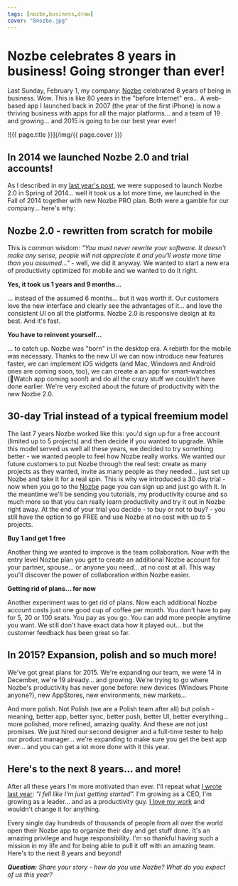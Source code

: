 ```yaml
---
tags: [nozbe,business,draw]
cover: "8nozbe.jpg"
---
```


# Nozbe celebrates 8 years in business! Going stronger than ever!

Last Sunday, February 1, my company: [Nozbe][n] celebrated 8 years of being in business. Wow. This is like 80 years in the "before Internet" era... A web-based app I launched back in 2007 (the year of the first iPhone) is now a thriving business with apps for all the major platforms... and a team of 19 and growing... and 2015 is going to be our best year ever!

<!--More-->

![{{ page.title }}](/img/{{ page.cover }})

## In 2014 we launched Nozbe 2.0 and trial accounts!

As I described in my [last year's post][7], we were supposed to launch Nozbe 2.0 in Spring of 2014... well it took us a lot more time, we launched in the Fall of 2014 together with new Nozbe PRO plan. Both were a gamble for our company... here's why:



## Nozbe 2.0 - rewritten from scratch for mobile

This is common wisdom: *"You must never rewrite your software. It doesn't make any sense, people will not appreciate it and you'll waste more time than you assumed..."* - well, we did it anyway. We wanted to start a new era of productivity optimized for mobile and we wanted to do it right.

**Yes, it took us 1 years and 9 months...**

... instead of the assumed 6 months... but it was worth it. Our customers love the new interface and clearly see the advantages of it... and love the consistent UI on all the platforms. Nozbe 2.0 is responsive design at its best. And it's fast.

**You have to reinvent yourself...**

... to catch up. Nozbe was "born" in the desktop era. A rebirth for the mobile was necessary. Thanks to the new UI we can now introduce new features faster, we can implement iOS widgets (and Mac, Windows and Android ones are coming soon, too), we can create a an app for smart-watches (Watch app coming soon!) and do all the crazy stuff we couldn't have done earlier. We're very excited about the future of productivity with the new Nozbe 2.0.

## 30-day Trial instead of a typical freemium model

The last 7 years Nozbe worked like this: you'd sign up for a free account (limited up to 5 projects) and then decide if you wanted to upgrade. While this model served us well all these years, we decided to try something better - we wanted people to feel how Nozbe really works. We wanted our future customers to put Nozbe through the real test: create as many projects as they wanted, invite as many people as they needed... just set up Nozbe and take it for a real spin. This is why we introduced a 30 day trial - now when you go to the [Nozbe][n] page you can sign up and just go with it. In the meantime we'll be sending you tutorials, my productivity course and so much more so that you can really learn productivity and try it out in Nozbe right away. At the end of your trial you decide - to buy or not to buy? - you still have the option to go FREE and use Nozbe at no cost with up to 5 projects.

**Buy 1 and get 1 free**

Another thing we wanted to improve is the team collaboration. Now with the entry level Nozbe plan you get to create an additional Nozbe account for your partner, spouse... or anyone you need... at no cost at all. This way you'll discover the power of collaboration within Nozbe easier.

**Getting rid of plans... for now**

Another experiment was to get rid of plans. Now each additional Nozbe account costs just one good cup of coffee per month. You don't have to pay for 5, 20 or 100 seats. You pay as you go. You can add more people anytime you want. We still don't have exact data how it played out... but the customer feedback has been great so far.

## In 2015? Expansion, polish and so much more!

We've got great plans for 2015. We're expanding our team, we were 14 in December, we're 19 already... and growing. We're trying to go where Nozbe's productivity has never gone before: new devices (Windows Phone anyone?), new AppStores, new environments, new markets...

And more polish. Not Polish (we are a Polish team after all) but polish - meaning, better app, better sync, better push, better UI, better everything... more polished, more refined, amazing quality. And these are not just promises. We just hired our second designer and a full-time tester to help our product manager... we're expanding to make sure you get the best app ever... and you can get a lot more done with it this year.

## Here's to the next 8 years... and more!

After all these years I'm more motivated than ever. I'll repeat what [I wrote last year][7]: *"I fell like I'm just getting started".* I'm growing as a CEO, I'm growing as a leader... and as a productivity guy. [I love my work](https://sliwinski.com/5-loves) and wouldn't change it for anything.

Every single day hundreds of thousands of people from all over the world open their Nozbe app to organize their day and get stuff done. It's an amazing privilege and huge responsibility. I'm so thankful having such a mission in my life and for being able to pull it off with an amazing team. Here's to the next 8 years and beyond!

***Question:*** *Share your story - how do you use Nozbe? What do you expect of us this year?*

[7]: /7nozbe/
[iMagazine]: http://iMagazine.pl
[Dropbox]: http://db.tt/kD7Liux
[Evernote]: /how-i-use-evernote
[It's all about Passion!]: /passion
[Nozbe]: http://nozbe.com/
[#iPadOnly]: https://michael.gratis/ipadonly
[Productive! Magazine]: http://productivemag.com/
[Productive! Show]: /show
[Twitter]: http://twitter.com/MSliwinski



[n]: https://michael.gratis/nozbe